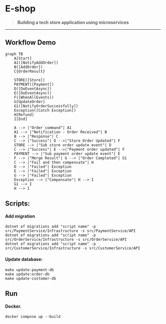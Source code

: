 # E-shop 
> **Building a tech store application using microservices**
****

## Workflow Demo

```mermaid
graph TB
	A[Start]
    A1([NotifyAddOrder])
    B([AddOrder])
    C{OrderResult}
    
    STORE([Store])
    PAYMENT([Payment])
    D([DoEventAsync])
    E([DoEventAsync])
    F([WhenAllEvents])
    G[UpdateOrder]
    G1([NotifyOrderSuccessfully])
    Exception([Catch Exception])
    H[Refund]
    I[End]

    A --> |"Order command"| A1
    A1 --> |"Notification - Order Received"| B
    B --> |"Response"| C
    C --> |"Success"| D -->|"Store Order Updated"| F
    STORE --> |"Sub store order update event"| D
    C --> |"Success"| E -->|"Payment order updated"| F
    PAYMENT --> |"Sub payment order update event"| E
    F --> |"Merge Result"| G --> |"Order Completed"| G1
    C --> |"Fail and then compensate"| H
    D --> |"Failed"| Exception 
    E --> |"Failed"| Exception 
    G --> |"Failed"| Exception 
	Exception --> |"Compensate"| H --> I
    G1 --> I
    H --> I
```


## Scripts:

#### Add migration
```shell
dotnet ef migrations add "script name" -p src/PaymentService/Infrastructure -s src/PaymentService/API
dotnet ef migrations add "script name" -p src/OrderService/Infrastructure -s src/OrderService/API
dotnet ef migrations add "script name" -p src/CustomerService/Infrastructure -s src/CustomerService/API
```

#### Update database:
```shell
make update-payment-db
make update:order-db
make update-customer-db
```

## Run

#### Docker.
```shell
docker compose up --build
```
